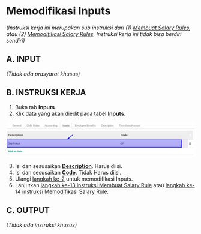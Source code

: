 # Memodifikasi Inputs

*(Instruksi kerja ini merupakan sub instruksi dari (1) [Membuat Salary Rules](./membuat.md), atau (2) [Memodifikasi Salary Rules](./memodifikasi.md). Instruksi kerja ini tidak bisa berdiri sendiri)*

## A. INPUT

*(Tidak ada prasyarat khusus)*

## B. INSTRUKSI KERJA

1. Buka tab **Inputs**.
2. <a name="l2">Klik</a> data yang akan diedit pada tabel **Inputs**.

![](../../img/salary-rule/tab-inputs-edit.png)

3. Isi dan sesusaikan **[Description](./penjelasan.md#field-inputs-description)**. Harus diisi.
4. Isi dan sesusaikan **[Code](./penjelasan.md#field-inputs-code)**. Tidak Harus diisi.
5. Ulangi [langkah ke-2](#l2) untuk memodifikasi Inputs.
6. Lanjutkan [langkah ke-13 instruksi Membuat Salary Rule](./membuat.md#tabinputs) atau [langkah ke-14 instruksi Memodifikasi Salary Rule](./memodifikasi.md#l14).

## C. OUTPUT

*(Tidak ada instruksi khusus)*
